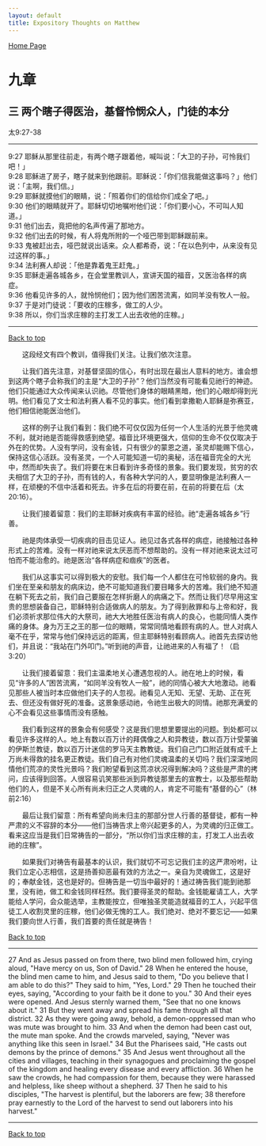 ```yaml
---
layout: default
title: Expository Thoughts on Matthew
---
```

[ Home Page ]({{site.baseurl}}/index) <br>

<a name="0"></a>
# 九章 

## 三 两个瞎子得医治，基督怜悯众人，门徒的本分

太9:27-38

***

9:27 耶稣从那里往前走，有两个瞎子跟着他，喊叫说：「大卫的子孙，可怜我们吧！」<br>
9:28 耶稣进了房子，瞎子就来到他跟前。耶稣说：「你们信我能做这事吗？」他们说：「主啊，我们信。」<br>
9:29 耶稣就摸他们的眼睛，说：「照着你们的信给你们成全了吧。」<br>
9:30 他们的眼睛就开了。耶稣切切地嘱咐他们说：「你们要小心，不可叫人知道。」<br>
9:31 他们出去，竟把他的名声传遍了那地方。<br>
9:32 他们出去的时候，有人将鬼所附的一个哑巴带到耶稣跟前来。<br>
9:33 鬼被赶出去，哑巴就说出话来。众人都希奇，说：「在以色列中，从来没有见过这样的事。」<br>
9:34 法利赛人却说：「他是靠着鬼王赶鬼。」<br>
9:35 耶稣走遍各城各乡，在会堂里教训人，宣讲天国的福音，又医治各样的病症。<br>
9:36 他看见许多的人，就怜悯他们；因为他们困苦流离，如同羊没有牧人一般。<br>
9:37 于是对门徒说：「要收的庄稼多，做工的人少。<br>
9:38 所以，你们当求庄稼的主打发工人出去收他的庄稼。」<br>

***

[Back to top](#0)

&emsp;&emsp;这段经文有四个教训，值得我们关注。让我们依次注意。

&emsp;&emsp;让我们首先注意，对基督坚固的信心，有时出现在最出人意料的地方。谁会想到这两个瞎子会称我们的主是“大卫的子孙”？他们当然没有可能看见祂行的神迹。他们只能通过大众传闻来认识祂。尽管他们身体的眼睛黑暗，他们的心眼却得到光明。他们看见了文士和法利赛人看不见的事实。他们看到拿撒勒人耶稣是弥赛亚，他们相信祂能医治他们。

&emsp;&emsp;这样的例子让我们看到：我们绝不可仅仅因为任何一个人生活的光景于他灵魂不利，就对祂是否能得救感到绝望。福音比环境更强大，信仰的生命不仅仅取决于外在的优势。人没有学问，没有金钱，只有很少的蒙恩之道，圣灵却能赐下信心，保持这信心活跃。没有圣灵，一个人可能知道一切的奥秘，活在福音完全的大光中，然而却失丧了。我们将要在末日看到许多奇怪的景象。我们要发现，贫穷的农夫相信了大卫的子孙，而有钱的人，有各种大学问的人，要显明像是法利赛人一样，在顽梗的不信中活着和死去。许多在后的将要在前，在前的将要在后（太20:16）。

&emsp;&emsp;让我们接着留意：我们的主耶稣对疾病有丰富的经验。祂“走遍各城各乡”行善。

&emsp;&emsp;祂是肉体承受一切疾病的目击见证人。祂见过各式各样的病症，祂接触过各种形式上的苦难。没有一样对祂来说太厌恶而不想帮助的。没有一样对祂来说太过可怕而不能治愈的。祂是医治“各样病症和痼疾”的医者。

&emsp;&emsp;我们从这事实可以得到极大的安慰。我们每一个人都住在可怜软弱的身内。我们坐在至亲和朋友的病床边，绝不可能知道我们要目睹多大的苦难。我们绝不知道在躺下死去之前，我们自己要服在怎样折磨人的病痛之下。然而让我们尽早用这宝贵的思想装备自己，耶稣特别合适做病人的朋友。为了得到赦罪和与上帝和好，我们必须祈求那位伟大的大祭司，祂大大地胜任医治有病人的良心，也能同情人类作痛的身体。身为万王之王的那一位的眼睛，常常同情地看顾有病的人。世人对病人毫不在乎，常常与他们保持远远的距离，但主耶稣特别看顾病人。祂首先去探访他们，并且说：“我站在门外叩门。”听到祂的声音，让祂进来的人有福了！（启3:20）

&emsp;&emsp;让我们接着留意：我们主温柔地关心遭遇忽视的人。祂在地上的时候，看见“许多的人”困苦流离，“如同羊没有牧人一般”，祂的同情心被大大地激动。祂看见那些人被当时本应做他们夫子的人忽视。祂看见人无知、无望、无助、正在死去、但还没有做好死的准备。这景象感动祂，令祂生出极大的同情。祂那充满爱的心不会看见这些事情而没有感触。

&emsp;&emsp;我们看到这样的景象会有何感受？这是我们思想里要提出的问题。到处都可以看见许多这样的人。地上有数以百万计的拜偶像之人和异教徒，数以百万计受蒙骗的伊斯兰教徒，数以百万计迷信的罗马天主教教徒。我们自己门口附近就有成千上万尚未得救的挂名更正教徒。我们自己有对他们灵魂温柔的关切吗？我们深深地同情他们荒凉的灵性光景吗？我们盼望看到这荒凉状况得到解决吗？这些是严肃的拷问，应该得到回答。人很容易讥笑那些派到异教徒那里去的宣教士，以及那些帮助他们的人，但是不关心所有尚未归正之人灵魂的人，肯定不可能有“基督的心”（林前2:16）

&emsp;&emsp;最后让我们留意：所有希望向尚未归主的那部分世人行善的基督徒，都有一种严肃的义不容辞的本分——他们当祷告求上帝兴起更多的人，为灵魂的归正做工。看来这应当是我们日常祷告的一部分，“所以你们当求庄稼的主，打发工人出去收祂的庄稼”。

&emsp;&emsp;如果我们对祷告有最基本的认识，我们就切不可忘记我们主的这严肃吩咐，让我们立定心志相信，这是扬善抑恶最有效的方法之一。亲自为灵魂做工，这是好的；奉献金钱，这也是好的。但祷告是一切当中最好的！通过祷告我们能到祂那里，没有祂，做工和金钱同样枉然。我们要得圣灵的帮助。金钱能雇请工人，大学能给人学问，会众能选举，主教能按立，但唯独圣灵能造就福音的工人，兴起平信徒工人收割灵里的庄稼，他们必做无愧的工人。我们绝对、绝对不要忘记——如果我们要向世人行善，我们首要的责任就是祷告！

[Back to top](#0)

***

27 And as Jesus passed on from there, two blind men followed him, crying aloud, "Have mercy on us, Son of David." 28 When he entered the house, the blind men came to him, and Jesus said to them, "Do you believe that I am able to do this?" They said to him, "Yes, Lord." 29 Then he touched their eyes, saying, "According to your faith be it done to you." 30 And their eyes were opened. And Jesus sternly warned them, "See that no one knows about it." 31 But they went away and spread his fame through all that district. 32 As they were going away, behold, a demon-oppressed man who was mute was brought to him. 33 And when the demon had been cast out, the mute man spoke. And the crowds marveled, saying, "Never was anything like this seen in Israel." 34 But the Pharisees said, "He casts out demons by the prince of demons." 35 And Jesus went throughout all the cities and villages, teaching in their synagogues and proclaiming the gospel of the kingdom and healing every disease and every affliction. 36 When he saw the crowds, he had compassion for them, because they were harassed and helpless, like sheep without a shepherd. 37 Then he said to his disciples, "The harvest is plentiful, but the laborers are few; 38 therefore pray earnestly to the Lord of the harvest to send out laborers into his harvest."


***

[Back to top](#0)
